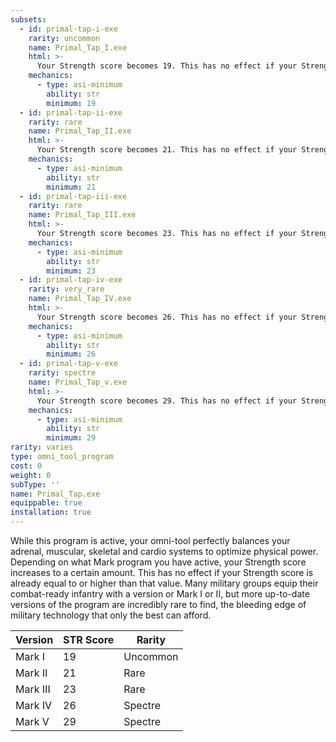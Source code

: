 ```yaml
---
subsets:
  - id: primal-tap-i-exe
    rarity: uncommon
    name: Primal_Tap_I.exe
    html: >-
      Your Strength score becomes 19. This has no effect if your Strength score is already equal to or higher than 19.
    mechanics:
      - type: asi-minimum
        ability: str
        minimum: 19
  - id: primal-tap-ii-exe
    rarity: rare
    name: Primal_Tap_II.exe
    html: >-
      Your Strength score becomes 21. This has no effect if your Strength score is already equal to or higher than 21.
    mechanics:
      - type: asi-minimum
        ability: str
        minimum: 21
  - id: primal-tap-iii-exe
    rarity: rare
    name: Primal_Tap_III.exe
    html: >-
      Your Strength score becomes 23. This has no effect if your Strength score is already equal to or higher than 23.
    mechanics:
      - type: asi-minimum
        ability: str
        minimum: 23
  - id: primal-tap-iv-exe
    rarity: very_rare
    name: Primal_Tap_IV.exe
    html: >-
      Your Strength score becomes 26. This has no effect if your Strength score is already equal to or higher than 26.
    mechanics:
      - type: asi-minimum
        ability: str
        minimum: 26
  - id: primal-tap-v-exe
    rarity: spectre
    name: Primal_Tap_v.exe
    html: >-
      Your Strength score becomes 29. This has no effect if your Strength score is already equal to or higher than 29.
    mechanics:
      - type: asi-minimum
        ability: str
        minimum: 29
rarity: varies
type: omni_tool_program
cost: 0
weight: 0
subType: ''
name: Primal_Tap.exe
equippable: true
installation: true
---
```

While this program is active, your omni-tool perfectly balances your adrenal, muscular, skeletal and cardio systems to
optimize physical power. Depending on what Mark program you have active, your Strength score increases to a certain amount.
This has no effect if your Strength score is already equal to or higher than that value. Many military groups equip
their combat-ready infantry with a version or Mark I or II, but more up-to-date versions of the program are incredibly
rare to find, the bleeding edge of military technology that only the best can afford.

Version | STR Score | Rarity
--- | --- | ---
Mark I | 19 | Uncommon
Mark II | 21 | Rare
Mark III | 23 | Rare
Mark IV | 26 | Spectre
Mark V | 29 | Spectre
